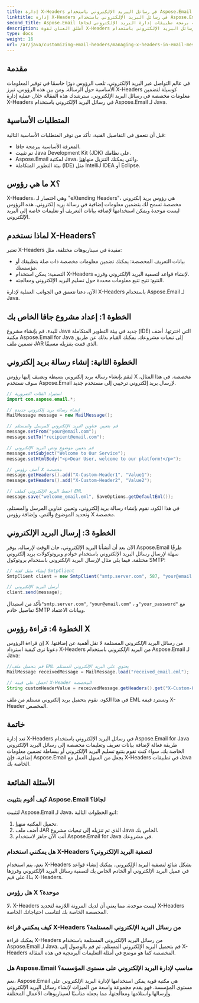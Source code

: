 ```yaml
---
title: إدارة X-Headers في رسائل البريد الإلكتروني باستخدام Aspose.Email
linktitle: إدارة X-Headers في رسائل البريد الإلكتروني باستخدام Aspose.Email
second_title: Aspose.Email واجهة برمجة تطبيقات إدارة البريد الإلكتروني لجافا
description: أطلق العنان لقوة X-Headers في رسائل البريد الإلكتروني باستخدام Aspose.Email لـ Java. تعلم كيفية إدارة البيانات التعريفية المخصصة وتحسين معالجة البريد الإلكتروني.
type: docs
weight: 16
url: /ar/java/customizing-email-headers/managing-x-headers-in-email-messages/
---
```


## مقدمة

في عالم التواصل عبر البريد الإلكتروني، تلعب الرؤوس دورًا حاسمًا في توفير المعلومات الأساسية حول الرسالة. ومن بين هذه الرؤوس، تبرز X-Headers كوسيلة لتضمين معلومات مخصصة في رسائل البريد الإلكتروني. سترشدك هذه المقالة خلال عملية إدارة X-Headers في رسائل البريد الإلكتروني باستخدام Aspose.Email لـ Java.

## المتطلبات الأساسية

قبل أن نتعمق في التفاصيل الفنية، تأكد من توفر المتطلبات الأساسية التالية:

- المعرفة الأساسية ببرمجة جافا.
- تم تثبيت Java Development Kit (JDK) على نظامك.
-  Aspose.Email لمكتبة Java، والتي يمكنك التنزيل منها[هنا](https://releases.aspose.com/email/java/).
- بيئة التطوير المتكاملة (IDE) مثل IntelliJ IDEA أو Eclipse.

## ما هي رؤوس X؟

X-Headers، وهي اختصار لـ "eXtending Headers"، هي رؤوس بريد إلكتروني مخصصة تسمح لك بتضمين معلومات إضافية في رسالة بريد إلكتروني. هذه الرؤوس ليست موحدة ويمكن استخدامها لإضافة بيانات التعريف أو تعليمات خاصة إلى البريد الإلكتروني.

## لماذا نستخدم X-Headers؟

تعتبر X-Headers مفيدة في سيناريوهات مختلفة، مثل:

- بيانات التعريف المخصصة: يمكنك تضمين معلومات مخصصة ذات صلة بتطبيقك أو مؤسستك.
- التصفية: يمكن استخدام X-Headers لإنشاء قواعد لتصفية البريد الإلكتروني وفرزه.
- التتبع: تتيح تتبع معلومات محددة حول تسليم البريد الإلكتروني ومعالجته.

الآن، دعنا نتعمق في الجوانب العملية لإدارة X-Headers باستخدام Aspose.Email لـ Java.

## الخطوة 1: إعداد مشروع جافا الخاص بك

للبدء، قم بإنشاء مشروع Java جديد في بيئة التطوير المتكاملة (IDE) التي اخترتها. أضف مكتبة Aspose.Email for Java إلى تبعيات مشروعك. يمكنك القيام بذلك عن طريق تضمين ملف JAR الذي قمت بتنزيله مسبقًا.

## الخطوة الثانية: إنشاء رسالة بريد إلكتروني

لنقم بإنشاء رسالة بريد إلكتروني بسيطة ونضيف إليها رؤوس X مخصصة. في هذا المثال، سوف نستخدم Aspose.Email لإرسال بريد إلكتروني ترحيبي إلى مستخدم جديد.

```java
// استيراد الفئات الضرورية
import com.aspose.email.*;

// إنشاء رسالة بريد إلكتروني جديدة
MailMessage message = new MailMessage();

// قم بتعيين عناوين البريد الإلكتروني للمرسل والمستلم
message.setFrom("your@email.com");
message.setTo("recipient@email.com");

// قم بتعيين موضوع ونص البريد الإلكتروني
message.setSubject("Welcome to Our Service");
message.setHtmlBody("<p>Dear User, welcome to our platform!</p>");

// أضف رؤوس X مخصصة
message.getHeaders().add("X-Custom-Header1", "Value1");
message.getHeaders().add("X-Custom-Header2", "Value2");

// احفظ البريد الإلكتروني كملف EML
message.save("welcome_email.eml", SaveOptions.getDefaultEml());
```

في هذا الكود، نقوم بإنشاء رسالة بريد إلكتروني، وتعيين عناوين المرسل والمستلم، وتحديد الموضوع والنص، وإضافة رؤوس X مخصصة.

## الخطوة 3: إرسال البريد الإلكتروني

الآن بعد أن أنشأنا البريد الإلكتروني، حان الوقت لإرساله. يوفر Aspose.Email طرقًا سهلة لإرسال رسائل البريد الإلكتروني باستخدام خوادم وبروتوكولات بريد إلكتروني مختلفة. فيما يلي مثال لإرسال البريد الإلكتروني باستخدام بروتوكول SMTP:

```java
// إنشاء مثيل لفئة SmtpClient
SmtpClient client = new SmtpClient("smtp.server.com", 587, "your@email.com", "your_password");

// أرسل البريد الإلكتروني
client.send(message);
```

 تأكد من استبدال`"smtp.server.com"`, `"your@email.com"` ، و`"your_password"` مع تفاصيل خادم SMTP وبيانات الاعتماد.

## الخطوة 4: قراءة رؤوس X

إن قراءة الرؤوس X من رسائل البريد الإلكتروني المستلمة لا تقل أهمية عن إضافتها. دعونا نرى كيفية استرداد X-Headers من البريد الإلكتروني باستخدام Aspose.Email لـ Java:

```java
//قم بتحميل ملف EML يحتوي على البريد الإلكتروني المستلم
MailMessage receivedMessage = MailMessage.load("received_email.eml");

// احصل على قيمة X-Header المخصصة
String customHeaderValue = receivedMessage.getHeaders().get("X-Custom-Header1");
```

في هذا الكود، نقوم بتحميل بريد إلكتروني مستلم من ملف EML ونسترد قيمة X-Header المخصص.

## خاتمة

تعد إدارة X-Headers في رسائل البريد الإلكتروني باستخدام Aspose.Email for Java طريقة فعالة لإضافة بيانات تعريف وتعليمات مخصصة إلى رسائل البريد الإلكتروني الخاصة بك. سواء كنت تقوم بتتبع تسليم البريد الإلكتروني أو ببساطة تضمين معلومات إضافية، فإن Aspose.Email يجعل من السهل العمل مع X-Headers في تطبيقات Java الخاصة بك.

## الأسئلة الشائعة

### كيف أقوم بتثبيت Aspose.Email لجافا؟

لتثبيت Aspose.Email لـ Java، اتبع الخطوات التالية:
1.  تحميل المكتبة من[هنا](https://releases.aspose.com/email/java/).
2. أضف ملف JAR الذي تم تنزيله إلى تبعيات مشروع Java الخاص بك.
3. أنت الآن جاهز لاستخدام Aspose.Email for Java في مشروعك.

### هل يمكنني استخدام X-Headers لتصفية البريد الإلكتروني؟

نعم، يتم استخدام X-Headers بشكل شائع لتصفية البريد الإلكتروني. يمكنك إنشاء قواعد في عميل البريد الإلكتروني أو الخادم الخاص بك لتصفية رسائل البريد الإلكتروني وفرزها بناءً على قيم X-Headers.

### هل رؤوس X موحدة؟

لا، X-Headers ليست موحدة، مما يعني أن لديك المرونة اللازمة لتحديد X-Headers المخصصة الخاصة بك لتناسب احتياجاتك الخاصة.

### كيف يمكنني قراءة X-Headers من رسائل البريد الإلكتروني المستلمة؟

يمكنك قراءة X-Headers من رسائل البريد الإلكتروني المستلمة باستخدام Aspose.Email لـ Java. قم بتحميل البريد الإلكتروني المستلم، ثم قم بالوصول إلى X-Headers المخصصة كما هو موضح في أمثلة التعليمات البرمجية في هذه المقالة.

### هل Aspose.Email مناسب لإدارة البريد الإلكتروني على مستوى المؤسسة؟

نعم، Aspose.Email هي مكتبة قوية يمكن استخدامها لإدارة البريد الإلكتروني على مستوى المؤسسة. فهو يقدم مجموعة واسعة من الميزات لإنشاء رسائل البريد الإلكتروني وإرسالها واستلامها ومعالجتها، مما يجعله مناسبًا لسيناريوهات الأعمال المختلفة.